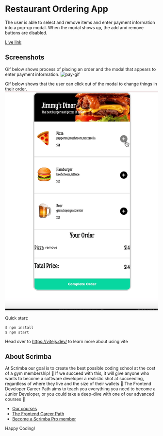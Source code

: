 # Restaurant Ordering App

The user is able to select and remove items and enter payment information into a pop-up modal. When the modal shows up, the add and remove buttons are disabled.

[Live link](https://restaurantordering-jt.netlify.app/)

## Screenshots

Gif below shows process of placing an order and the modal that appears to enter payment information.
![pay-gif](/images/pay-gif.gif)

Gif below shows that the user can click out of the modal to change things in their order.
![click-out-modal](/images/click-out-modal.gif)

Quick start:

```
$ npm install
$ npm start
```

Head over to https://vitejs.dev/ to learn more about using vite

## About Scrimba

At Scrimba our goal is to create the best possible coding school at the cost of a gym membership! 💜
If we succeed with this, it will give anyone who wants to become a software developer a realistic shot at succeeding, regardless of where they live and the size of their wallets 🎉
The Frontend Developer Career Path aims to teach you everything you need to become a Junior Developer, or you could take a deep-dive with one of our advanced courses 🚀

- [Our courses](https://scrimba.com/allcourses)
- [The Frontend Career Path](https://scrimba.com/learn/frontend)
- [Become a Scrimba Pro member](https://scrimba.com/pricing)

Happy Coding!
